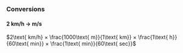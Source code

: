 ### Conversions
#### 2 km/h -> m/s
$2\text{ km/h} × \frac{1000\text{ m}}{1\text{ km}} × \frac{1\text{ h}}{60\text{ min}} × \frac{1\text{ min}}{60\text{ sec}}$